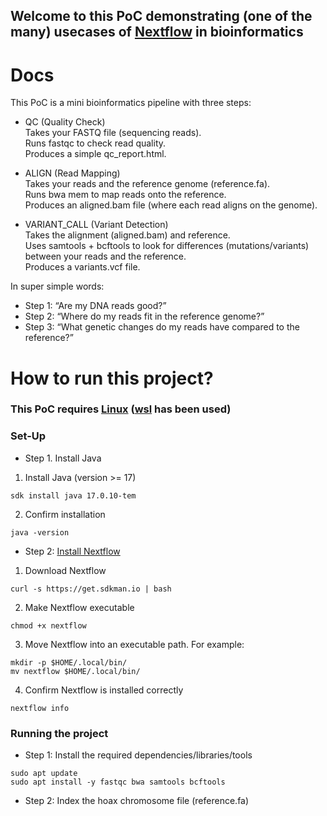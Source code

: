 ## Welcome to this PoC demonstrating (one of the many) usecases of [Nextflow](https://www.nextflow.io/) in bioinformatics


# Docs
This PoC is a mini bioinformatics pipeline with three steps:

- QC (Quality Check)  
Takes your FASTQ file (sequencing reads).  
Runs fastqc to check read quality.  
Produces a simple qc_report.html.  
  
- ALIGN (Read Mapping)  
Takes your reads and the reference genome (reference.fa).  
Runs bwa mem to map reads onto the reference.  
Produces an aligned.bam file (where each read aligns on the genome).  

- VARIANT_CALL (Variant Detection)  
Takes the alignment (aligned.bam) and reference.  
Uses samtools + bcftools to look for differences (mutations/variants) between your reads and the reference.  
Produces a variants.vcf file.  
  

In super simple words:  
- Step 1: “Are my DNA reads good?”  
- Step 2: “Where do my reads fit in the reference genome?”  
- Step 3: “What genetic changes do my reads have compared to the reference?”  


# How to run this project?
### This PoC requires [Linux](https://www.linux.org/) ([wsl](https://ubuntu.com/desktop/wsl) has been used)

### Set-Up
- Step 1. Install Java
1. Install Java (version >= 17)
```
sdk install java 17.0.10-tem
```
2. Confirm installation
```
java -version
```

- Step 2: [Install Nextflow](https://www.nextflow.io/docs/latest/install.html)
1. Download Nextflow
```
curl -s https://get.sdkman.io | bash
```
2. Make Nextflow executable
```
chmod +x nextflow
```
3. Move Nextflow into an executable path. For example:
```
mkdir -p $HOME/.local/bin/
mv nextflow $HOME/.local/bin/
```
4. Confirm Nextflow is installed correctly
```
nextflow info
```

### Running the project
- Step 1: Install the required dependencies/libraries/tools
```
sudo apt update
sudo apt install -y fastqc bwa samtools bcftools
```

- Step 2: Index the hoax chromosome file (reference.fa)